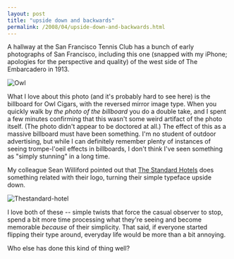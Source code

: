 ```yaml
---
layout: post
title: "upside down and backwards"
permalink: /2008/04/upside-down-and-backwards.html
---
```


A hallway at the San Francisco Tennis Club has a bunch of early photographs of San Francisco, including this one (snapped with my iPhone; apologies for the perspective and quality) of the west side of The Embarcadero in 1913.

![Owl](https://sippey.typepad.com/.a/6a00d8341c4f5f53ef00e551dcb3ef8833-pi "Owl")

What I love about this photo (and it's probably hard to see here) is the billboard for Owl Cigars, with the reversed mirror image type. When you quickly walk by _the photo of the billboard_ you do a double take, and I spent a few minutes confirming that this wasn't some weird artifact of the photo itself. (The photo didn't appear to be doctored at all.) The effect of this as a massive billboard must have been something. I'm no student of outdoor advertising, but while I can definitely remember plenty of instances of seeing trompe-l'oeil effects in billboards, I don't think I've seen something as "simply stunning" in a long time.

My colleague Sean Williford pointed out that [The Standard Hotels](http://www.standardhotels.com/) does something related with their logo, turning their simple typeface upside down.

![Thestandard-hotel](https://sippey.typepad.com/.a/6a00d8341c4f5f53ef00e551dcbe8d8833-pi "Thestandard-hotel")

I love both of these -- simple twists that force the casual observer to stop, spend a bit more time processing what they're seeing and become memorable _because_ of their simplicity. That said, if everyone started flipping their type around, everyday life would be more than a bit annoying.

Who else has done this kind of thing well?
